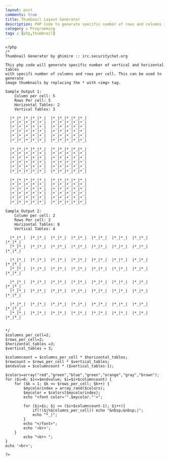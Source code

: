 ```yaml
---
layout: post
comments: true
title: Thumbnail Layout Generator
description: PHP Code to generate specific number of rows and columns in groups
category : Programming
tags : [php,thumbnail]
---
```



    <?php
    /*
    Thumbnail Generator by ghimire :: irc.securitychat.org

    This php code will generate specific number of vertical and horizontal tables
    with specifi number of columns and rows per cell. This can be used to generate
    image thumbnails by replacing the * with <img> tag.

    Sample Output 1:
        Column per cell: 5
        Rows Per cell: 5
        Horizontal Tables: 2
        Vertical Tables: 3

      |*_|*_|*_|*_|*_|  |*_|*_|*_|*_|*_|
      |*_|*_|*_|*_|*_|  |*_|*_|*_|*_|*_|
      |*_|*_|*_|*_|*_|  |*_|*_|*_|*_|*_|
      |*_|*_|*_|*_|*_|  |*_|*_|*_|*_|*_|
      |*_|*_|*_|*_|*_|  |*_|*_|*_|*_|*_|
      |*_|*_|*_|*_|*_|  |*_|*_|*_|*_|*_|

      |*_|*_|*_|*_|*_|  |*_|*_|*_|*_|*_|
      |*_|*_|*_|*_|*_|  |*_|*_|*_|*_|*_|
      |*_|*_|*_|*_|*_|  |*_|*_|*_|*_|*_|
      |*_|*_|*_|*_|*_|  |*_|*_|*_|*_|*_|
      |*_|*_|*_|*_|*_|  |*_|*_|*_|*_|*_|
      |*_|*_|*_|*_|*_|  |*_|*_|*_|*_|*_|

      |*_|*_|*_|*_|*_|  |*_|*_|*_|*_|*_|
      |*_|*_|*_|*_|*_|  |*_|*_|*_|*_|*_|
      |*_|*_|*_|*_|*_|  |*_|*_|*_|*_|*_|
      |*_|*_|*_|*_|*_|  |*_|*_|*_|*_|*_|
      |*_|*_|*_|*_|*_|  |*_|*_|*_|*_|*_|
      |*_|*_|*_|*_|*_|  |*_|*_|*_|*_|*_|

    Sample Output 2:
        Column per cell: 2
        Rows Per cell: 2
        Horizontal Tables: 8
        Vertical Tables: 4

      |*_|*_|  |*_|*_|  |*_|*_|  |*_|*_|  |*_|*_|  |*_|*_|  |*_|*_|  |*_|*_|
      |*_|*_|  |*_|*_|  |*_|*_|  |*_|*_|  |*_|*_|  |*_|*_|  |*_|*_|  |*_|*_|

      |*_|*_|  |*_|*_|  |*_|*_|  |*_|*_|  |*_|*_|  |*_|*_|  |*_|*_|  |*_|*_|
      |*_|*_|  |*_|*_|  |*_|*_|  |*_|*_|  |*_|*_|  |*_|*_|  |*_|*_|  |*_|*_|

      |*_|*_|  |*_|*_|  |*_|*_|  |*_|*_|  |*_|*_|  |*_|*_|  |*_|*_|  |*_|*_|
      |*_|*_|  |*_|*_|  |*_|*_|  |*_|*_|  |*_|*_|  |*_|*_|  |*_|*_|  |*_|*_|

      |*_|*_|  |*_|*_|  |*_|*_|  |*_|*_|  |*_|*_|  |*_|*_|  |*_|*_|  |*_|*_|
      |*_|*_|  |*_|*_|  |*_|*_|  |*_|*_|  |*_|*_|  |*_|*_|  |*_|*_|  |*_|*_|

     
    */  
    $columns_per_cell=2;
    $rows_per_cell=2;
    $horizontal_tables =3;
    $vertical_tables = 3;

    $columncount = $columns_per_cell * $horizontal_tables;
    $rowcount = $rows_per_cell * $vertical_tables;
    $endvalue = $columncount * ($vertical_tables-1);

    $colors=array("red","green","blue","green","orange","gray","brown");
    for ($i=0; $i<=$endvalue; $i=$i+$columncount) {
        for ($k = 1; $k <= $rows_per_cell; $k++) {
            $mycolorindex = array_rand($colors);
            $mycolor = $colors[$mycolorindex];
            echo "<font color='".$mycolor."'>";
        
            for ($j=$i; $j <= ($i+$columncount-1); $j++){
                if(!($j%$columns_per_cell)) echo "&nbsp;&nbsp;|";
                echo "*_|";
            }
            echo "</font>";
            echo '<br>';	
        }
            echo "<br> ";
    }
    echo '<br>';

    ?>
